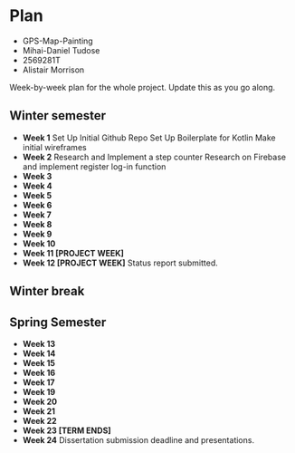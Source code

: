 # Plan

* GPS-Map-Painting
* Mihai-Daniel Tudose
* 2569281T
* Alistair Morrison

Week-by-week plan for the whole project. Update this as you go along.

## Winter semester

* **Week 1**
	Set Up Initial Github Repo
	Set Up Boilerplate for Kotlin
	Make initial wireframes
* **Week 2**
	Research and Implement a step counter
	Research on Firebase and implement register log-in function
* **Week 3**
* **Week 4**
* **Week 5**
* **Week 6**
* **Week 7**
* **Week 8**
* **Week 9**
* **Week 10**
* **Week 11 [PROJECT WEEK]**
* **Week 12 [PROJECT WEEK]** Status report submitted.

## Winter break

## Spring Semester

* **Week 13**
* **Week 14**
* **Week 15**
* **Week 16**
* **Week 17**
* **Week 19**
* **Week 20**
* **Week 21**
* **Week 22**
* **Week 23 [TERM ENDS]**
* **Week 24** Dissertation submission deadline and presentations.

